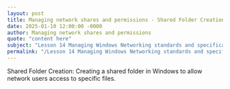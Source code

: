```yaml
---
layout: post
title: Managing network shares and permissions - Shared Folder Creation
date: 2025-01-10 12:00:00 -0000
author: Managing network shares and permissions
quote: "content here"
subject: "Lesson 14 Managing Windows Networking standards and specifications"
permalink: "/Lesson 14 Managing Windows Networking standards and specifications/Managing network shares and permissions/Managing network shares and permissions - Shared Folder Creation"
---
```


Shared Folder Creation: Creating a shared folder in Windows to allow network users access to specific files.
